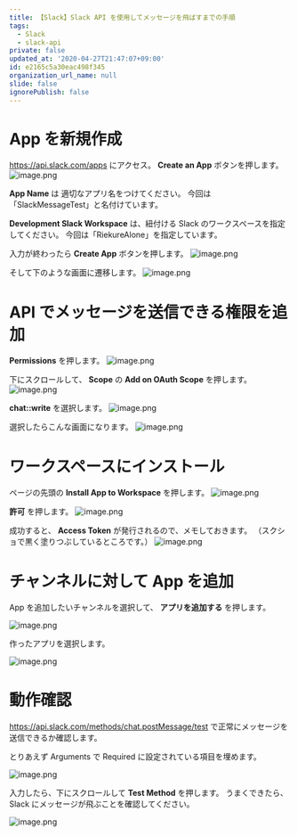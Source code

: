 ```yaml
---
title: 【Slack】Slack API を使用してメッセージを飛ばすまでの手順
tags:
  - Slack
  - slack-api
private: false
updated_at: '2020-04-27T21:47:07+09:00'
id: e2165c5a30eac498f345
organization_url_name: null
slide: false
ignorePublish: false
---
```

# App を新規作成

https://api.slack.com/apps にアクセス。
**Create an App** ボタンを押します。
![image.png](https://qiita-image-store.s3.ap-northeast-1.amazonaws.com/0/233011/35d101fe-a9a9-b7d4-a6ff-3f67d13557b4.png)


**App Name** は 適切なアプリ名をつけてください。
今回は「SlackMessageTest」と名付けています。

**Development Slack Workspace** は、紐付ける Slack のワークスペースを指定してください。
今回は「RiekureAlone」を指定しています。

入力が終わったら **Create App** ボタンを押します。
![image.png](https://qiita-image-store.s3.ap-northeast-1.amazonaws.com/0/233011/e39e6fd7-18dd-b672-fced-f4092fc982ff.png)

そして下のような画面に遷移します。
![image.png](https://qiita-image-store.s3.ap-northeast-1.amazonaws.com/0/233011/6c5b329f-ad10-f8c2-1fa4-d5f9e487bc0e.png)

# API でメッセージを送信できる権限を追加

**Permissions** を押します。
![image.png](https://qiita-image-store.s3.ap-northeast-1.amazonaws.com/0/233011/0ffb5234-863a-a0cb-eff4-a1ed11a3cc97.png)

下にスクロールして、 **Scope** の **Add on OAuth Scope** を押します。
![image.png](https://qiita-image-store.s3.ap-northeast-1.amazonaws.com/0/233011/ad16e791-8e34-f8bd-94ad-667abc2ae77d.png)

**chat::write** を選択します。 
![image.png](https://qiita-image-store.s3.ap-northeast-1.amazonaws.com/0/233011/1fd6866e-1dbd-8e6c-f7ab-cb7029284084.png)

選択したらこんな画面になります。
![image.png](https://qiita-image-store.s3.ap-northeast-1.amazonaws.com/0/233011/090cbf7c-db41-179f-5988-7b87572003e3.png)

# ワークスペースにインストール

ページの先頭の **Install App to Workspace** を押します。
![image.png](https://qiita-image-store.s3.ap-northeast-1.amazonaws.com/0/233011/2775ab5b-b84a-ee24-0149-d1b6f652142b.png)

**許可** を押します。
![image.png](https://qiita-image-store.s3.ap-northeast-1.amazonaws.com/0/233011/79f8f252-7da5-8e9a-5110-303079525def.png)

成功すると、 **Access Token** が発行されるので、メモしておきます。
（スクショで黒く塗りつぶしているところです。）
![image.png](https://qiita-image-store.s3.ap-northeast-1.amazonaws.com/0/233011/d4b79bb7-61fe-b305-3b64-4886614f8ee9.png)

# チャンネルに対して App を追加

App を追加したいチャンネルを選択して、 **アプリを追加する** を押します。

![image.png](https://qiita-image-store.s3.ap-northeast-1.amazonaws.com/0/233011/09b4adf7-af2f-9c0c-84d7-63bbe6dcec7f.png)

作ったアプリを選択します。

![image.png](https://qiita-image-store.s3.ap-northeast-1.amazonaws.com/0/233011/50963933-f12f-553c-b429-c6e548bfc86e.png)

# 動作確認

https://api.slack.com/methods/chat.postMessage/test
で正常にメッセージを送信できるか確認します。

とりあえず Arguments で Required に設定されている項目を埋めます。

![image.png](https://qiita-image-store.s3.ap-northeast-1.amazonaws.com/0/233011/686ea688-d145-271b-5e02-2ff8a8538345.png)

入力したら、下にスクロールして **Test Method** を押します。
うまくできたら、 Slack にメッセージが飛ぶことを確認してください。

![image.png](https://qiita-image-store.s3.ap-northeast-1.amazonaws.com/0/233011/783e5cb7-ddc7-75e9-6fe5-2065cb053e06.png)




